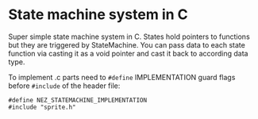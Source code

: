 # State machine system in C

Super simple state machine system in C. States hold pointers to functions but they are triggered by StateMachine. You can pass data to each state function via casting it as a void pointer and cast it back to according data type.    
    
To implement .c parts need to `#define` IMPLEMENTATION guard flags before `#include` of the header file:    
```
#define NEZ_STATEMACHINE_IMPLEMENTATION
#include "sprite.h"
```

